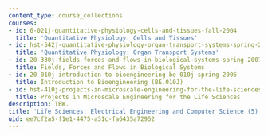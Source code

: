 ```yaml
---
content_type: course_collections
courses:
- id: 6-021j-quantitative-physiology-cells-and-tissues-fall-2004
  title: 'Quantitative Physiology: Cells and Tissues'
- id: hst-542j-quantitative-physiology-organ-transport-systems-spring-2004
  title: 'Quantitative Physiology: Organ Transport Systems'
- id: 20-330j-fields-forces-and-flows-in-biological-systems-spring-2007
  title: Fields, Forces and Flows in Biological Systems
- id: 20-010j-introduction-to-bioengineering-be-010j-spring-2006
  title: Introduction to Bioengineering (BE.010J)
- id: hst-410j-projects-in-microscale-engineering-for-the-life-sciences-spring-2007
  title: Projects in Microscale Engineering for the Life Sciences
description: TBW.
title: 'Life Sciences: Electrical Engineering and Computer Science (5)'
uid: ee7cf2a5-f1e1-4475-a31c-fa6435a72952
---
```

